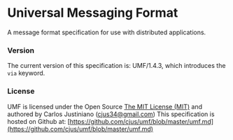 # Universal Messaging Format
A message format specification for use with distributed applications.

### Version
The current version of this specification is: UMF/1.4.3, which introduces the `via` keyword.

### License

UMF is licensed under the Open Source [The MIT License (MIT)](https://github.com/cjus/umf/blob/master/LICENSE) and authored by Carlos Justiniano ([cjus34@gmail.com](mailto:cjus34@gmail.com))  This specification is hosted on Github at: [https://github.com/cjus/umf/blob/master/umf.md](https://github.com/cjus/umf/blob/master/umf.md)
